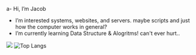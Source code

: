 a- Hi, I’m Jacob
- I’m interested systems, websites, and servers. maybe scripts and just how the computer works in general?
- I’m currently learning Data Structure & Alogritms! can't ever hurt.. 
<!---
jsacob/jsacob is a ✨ special ✨ repository because its `README.md` (this file) appears on your GitHub profile.
You can click the Preview link to take a look at your changes.
--->
![](https://leetcard.jacoblin.cool/jsacob?theme=light,unicorn) ![Top Langs](https://github-readme-stats.vercel.app/api/top-langs/?username=jsacob&hide_progress=true)
